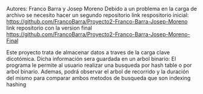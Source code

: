 Autores: Franco Barra y Josep Moreno 
Debido a un problema en la carga de archivo se necesito hacer un segundo repositorio
link respositorio inicial: https://github.com/FrancoBarra/Proyecto2-Franco-Barra-Josep-Moreno
link repositorio con la version final https://github.com/FrancoBarra/Proyecto2-Franco-Barra-Josep-Moreno-Final

Este proyecto trata de almacenar datos a traves de la carga clave dicotómica. Dicha información sera guardada en un arbol binario:
El programa le permite al usuario realizar una busqueda por hash table o por arbol binario. Ademas, podrá observar el arbol de recorrido y la duración del mismo para comparar ambos metodos de busqueda que son indexing  hashing

